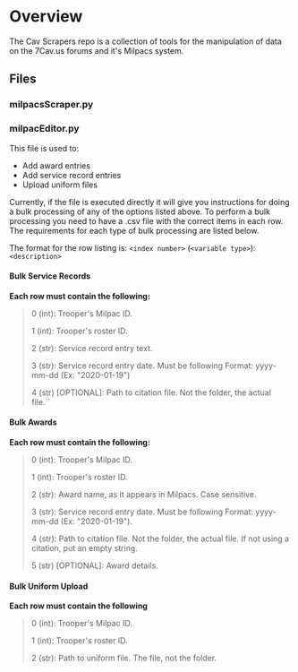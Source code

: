 # Overview

The Cav Scrapers repo is a collection of tools for the manipulation of data on the 7Cav.us forums and it's Milpacs system.

## Files

### milpacsScraper.py

### milpacEditor.py

This file is used to:

* Add award entries
* Add service record entries
* Upload uniform files

Currently, if the file is executed directly it will give you instructions for doing a bulk processing of any of the options listed above. To perform a bulk processing you need to have a .csv file with the correct items in each row. The requirements for each type of bulk processing are listed below.

The format for the row listing is: `<index number>` (`<variable type>`): `<description>`

#### Bulk Service Records

**Each row must contain the following:**
> 0 (int): Trooper's Milpac ID.
>
> 1 (int): Trooper's roster ID.
>
> 2 (str): Service record entry text.
>
> 3 (str): Service record entry date. Must be following Format: yyyy-mm-dd (Ex: "2020-01-19")
>
> 4 (str) [OPTIONAL]: Path to citation file. Not the folder, the actual file.``

#### Bulk Awards

**Each row must contain the following:**
> 0 (int): Trooper's Milpac ID.
>
> 1 (int): Trooper's roster ID.
>
> 2 (str): Award name, as it appears in Milpacs. Case sensitive.
>
> 3 (str): Service record entry date. Must be following Format: yyyy-mm-dd (Ex: "2020-01-19").
>
> 4 (str): Path to citation file. Not the folder, the actual file. If not using a citation, put an empty string.
>
> 5 (str) [OPTIONAL]: Award details.

#### Bulk Uniform Upload

**Each row must contain the following**
> 0 (int): Trooper's Milpac ID.
>
> 1 (int): Trooper's roster ID.
>
> 2 (str): Path to uniform file. The file, not the folder.